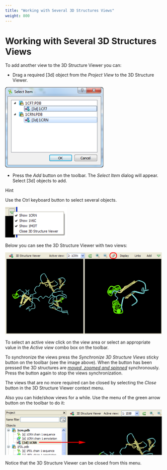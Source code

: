 ```yaml
---
title: "Working with Several 3D Structures Views"
weight: 800
---
```



# Working with Several 3D Structures Views

To add another view to the 3D Structure Viewer you can:

*   Drag a required \[3d\] object from the _Project View_ to the 3D Structure Viewer.



![](/images/65929551/65929552.png)

*   Press the _Add_ button on the toolbar. The _Select Item_ dialog will appear. Select \[3d\] objects to add.

Hint

Use the Ctrl keyboard button to select several objects.


![](/images/65929551/65929553.png)

Below you can see the 3D Structure Viewer with two views:


![](/images/65929551/65929554.png)

To select an active view click on the view area or select an appropriate value in the _Active view_ combo box on the toolbar.

To synchronize the views press the _Synchronize 3D Structure Views_ sticky button on the toolbar (see the image above). When the button has been pressed the 3D structures are [_moved, zoomed and spinned_](/docs/sequence-view-extensions/3d-structure-viewer/moving-zooming-and-spinning-3d-structure) synchronously. Press the button again to stop the views synchronization.

The views that are no more required can be closed by selecting the _Close_ button in the 3D Structure Viewer context menu.

Also you can hide/show views for a while. Use the menu of the green arrow button on the toolbar to do it:


![](/images/65929551/65929555.png)

Notice that the 3D Structure Viewer can be closed from this menu.
